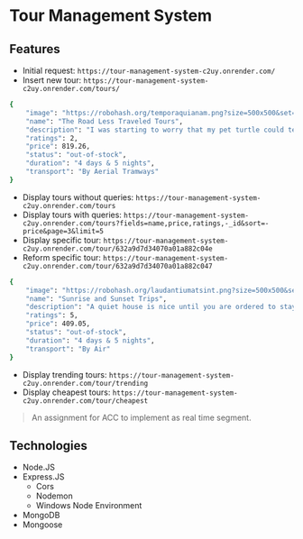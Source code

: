 # Tour Management System



## Features

- Initial request: `https://tour-management-system-c2uy.onrender.com/`
- Insert new tour: `https://tour-management-system-c2uy.onrender.com/tours/`

```bash
{
    "image": "https://robohash.org/temporaquianam.png?size=500x500&set=set1",
    "name": "The Road Less Traveled Tours",
    "description": "I was starting to worry that my pet turtle could tell what I was thinking.",
    "ratings": 2,
    "price": 819.26,
    "status": "out-of-stock",
    "duration": "4 days & 5 nights",
    "transport": "By Aerial Tramways"
}
```

- Display tours without queries: `https://tour-management-system-c2uy.onrender.com/tours`
- Display tours with queries: `https://tour-management-system-c2uy.onrender.com/tours?fields=name,price,ratings,-_id&sort=-price&page=3&limit=5`
- Display specific tour: `https://tour-management-system-c2uy.onrender.com/tour/632a9d7d34070a01a882c04e`
- Reform specific tour: `https://tour-management-system-c2uy.onrender.com/tour/632a9d7d34070a01a882c047`

```bash
{
    "image": "https://robohash.org/laudantiumatsint.png?size=500x500&set=set1",
    "name": "Sunrise and Sunset Trips",
    "description": "A quiet house is nice until you are ordered to stay in it for months.",
    "ratings": 5,
    "price": 409.05,
    "status": "out-of-stock",
    "duration": "4 days & 5 nights",
    "transport": "By Air"
}
```

- Display trending tours: `https://tour-management-system-c2uy.onrender.com/tour/trending`
- Display cheapest tours: `https://tour-management-system-c2uy.onrender.com/tour/cheapest`


> An assignment for ACC to implement as real time segment.

## Technologies

- Node.JS
- Express.JS
  - Cors
  - Nodemon
  - Windows Node Environment
- MongoDB
- Mongoose